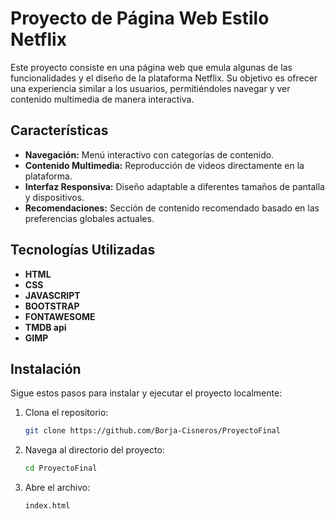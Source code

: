 # Proyecto de Página Web Estilo Netflix
Este proyecto consiste en una página web que emula algunas de las funcionalidades y el diseño de la plataforma Netflix. Su objetivo es ofrecer una experiencia similar a los usuarios, permitiéndoles navegar y ver contenido multimedia de manera interactiva.

## Características
- **Navegación:** Menú interactivo con categorías de contenido.
- **Contenido Multimedia:** Reproducción de videos directamente en la plataforma.
- **Interfaz Responsiva:** Diseño adaptable a diferentes tamaños de pantalla y dispositivos.
- **Recomendaciones:** Sección de contenido recomendado basado en las preferencias globales actuales.

## Tecnologías Utilizadas
- **HTML**
- **CSS**
- **JAVASCRIPT**
- **BOOTSTRAP**
- **FONTAWESOME**
- **TMDB api**
- **GIMP**

## Instalación

Sigue estos pasos para instalar y ejecutar el proyecto localmente:

1. Clona el repositorio:
    ```bash
    git clone https://github.com/Borja-Cisneros/ProyectoFinal
    ```

2. Navega al directorio del proyecto:
    ```bash
    cd ProyectoFinal
    ```

3. Abre el archivo:
    ```bash
    index.html
    ```
